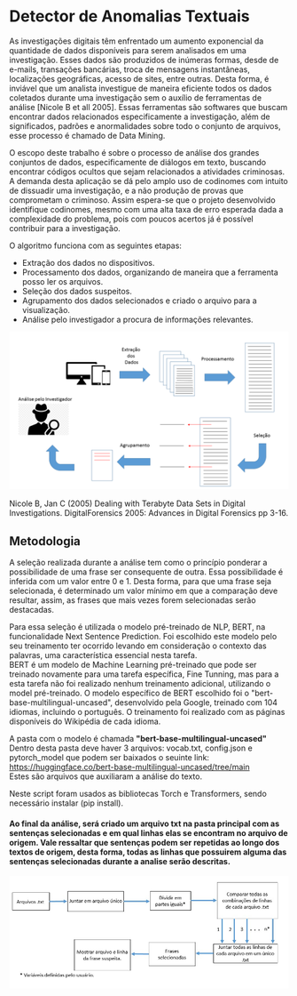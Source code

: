 # Detector de Anomalias Textuais

As investigações digitais têm enfrentado um aumento exponencial da quantidade de dados disponíveis para serem analisados em uma investigação. Esses dados são produzidos de inúmeras formas, desde de e-mails, transações bancárias, troca de mensagens instantâneas, localizações geográficas, acesso de sites, entre outras. Desta forma, é inviável que um analista investigue de maneira eficiente todos os dados coletados durante uma investigação sem o auxílio de ferramentas de análise [Nicole B et all 2005]. Essas ferramentas são softwares que buscam encontrar dados relacionados especificamente a investigação, além de significados, padrões e anormalidades sobre todo o conjunto de arquivos, esse processo é chamado de Data Mining.

O escopo deste trabalho é sobre o processo de análise dos grandes conjuntos de dados, especificamente de diálogos em texto, buscando encontrar códigos ocultos que sejam relacionados a atividades criminosas. A demanda desta aplicação se dá pelo amplo uso de codinomes com intuito de dissuadir uma investigação, e a não produção de provas que comprometam o criminoso.  Assim espera-se que o projeto desenvolvido identifique codinomes, mesmo com uma alta taxa de erro esperada dada a complexidade do problema, pois com poucos acertos já é possível contribuir para a investigação. 

O algoritmo funciona com as seguintes etapas:
- Extração dos dados no dispositivos.
- Processamento dos dados, organizando de maneira que a ferramenta posso ler os arquivos.
- Seleção dos dados suspeitos.
- Agrupamento dos dados selecionados e criado o arquivo para a visualização.
- Análise pelo investigador a procura de informações relevantes.

![alt text](https://github.com/kennynakamura/Detector-de-Anomalias/blob/main/Apresentação1.png?raw=true)

Nicole B, Jan C (2005) Dealing with Terabyte Data Sets in Digital Investigations. DigitalForensics 2005: Advances in Digital Forensics pp 3-16. 

## Metodologia

A seleção realizada durante a análise tem como o princípio ponderar a possibilidade de uma frase ser consequente de outra. Essa possibilidade é inferida com um valor entre 0 e 1.
Desta forma, para que uma frase seja selecionada, é determinado um valor mínimo em que a comparação deve resultar, assim, as frases que mais vezes forem selecionadas serão destacadas.

Para essa seleção é utilizada o modelo pré-treinado de NLP, BERT, na funcionalidade Next Sentence Prediction. Foi escolhido este modelo pelo seu treinamento ter ocorrido levando em consideração o contexto das palavras, uma característica essencial nesta tarefa.\
BERT é um modelo de Machine Learning pré-treinado que pode ser treinado novamente para uma tarefa específica, Fine Tunning, mas para a esta tarefa não foi realizado nenhum treinamento adicional, utilizando o model pré-treinado. O modelo específico de BERT escolhido foi o "bert-base-multilingual-uncased", desenvolvido pela Google, treinado com 104 idiomas, incluindo o português. O treinamento foi realizado com as páginas disponíveis do Wikipédia de cada idioma.

A pasta com o modelo é chamada **"bert-base-multilingual-uncased"** 
Dentro desta pasta deve haver 3 arquivos: vocab.txt, config.json e pytorch_model que podem ser baixados o seuinte link:  
https://huggingface.co/bert-base-multilingual-uncased/tree/main \
Estes são arquivos que auxiliaram a análise do texto.

Neste script foram usados as bibliotecas Torch e Transformers, sendo necessário instalar (pip install).

#### Ao final da análise, será criado um arquivo txt na pasta principal com as sentenças selecionadas e em qual linhas elas se encontram no arquivo de origem. Vale ressaltar que sentenças podem ser repetidas ao longo dos textos de origem, desta forma, todas as linhas que possuirem alguma das sentenças selecionadas durante a analise serão descritas.

![alt text](https://github.com/kennynakamura/Detector-de-Anomalias/blob/main/fluxograma2.0.jpg?raw=true)
